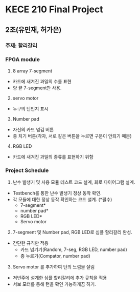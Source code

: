 # KECE 210 Final Project
## 2조(유민재, 허가은)
### 주제: 할리갈리
### FPGA module
1. 8 array 7-segment
- 카드에 새겨진 과일의 수를 표현
- 양 끝 7-segment만 사용.
2. servo motor
- 누구의 턴인지 표시
3. Number pad
- 자신의 카드 넘김 버튼
- 종 치기 버튼(각자, 서로 같은 버튼을 누르면 구분이 안되기 때문)
4. RGB LED
- 카드에 새겨진 과일의 종류를 표현하기 위함


### Project Schedule
1. 난수 발생기 및 사용 모듈 테스트 코드 설계, 회로 다이어그램 설계.
- Testbench를 통한 난수 발생기 정상 동작 확인.
- 각 모듈에 대한 정상 동작 확인하는 코드 설계. (*필수)
	- 7-segment*
	- number pad*
	- RGB LED*
	- Servo motor
2. 7-segment 및 Number pad, RGB LED로 심플 할리갈리 완성.
- 간단한 규칙만 적용
	- 카드 넘기기(Random, 7-seg, RGB LED, number pad)
	- 종 누르기(Compator, number pad)
3. Servo motor 를 추가하여 턴의 느낌을 살림
- 저번주에 설계한 심플 할리갈리에 추가 규칙을 적용
- 서보 모터를 통해 턴을 확인 가능하게끔 하기.
